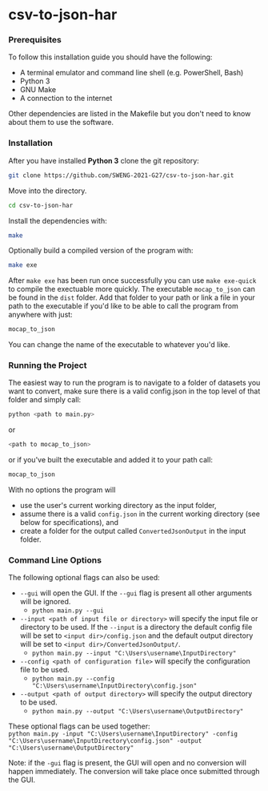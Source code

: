 # csv-to-json-har

### Prerequisites
To follow this installation guide you should have the following:
- A terminal emulator and command line shell (e.g. PowerShell, Bash)
- Python 3
- GNU Make
- A connection to the internet

Other dependencies are listed in the Makefile but you don't need to know about them to use the software.

### Installation

After you have installed **Python 3**
clone the git repository:
```bash
git clone https://github.com/SWENG-2021-G27/csv-to-json-har.git
```

Move into the directory.
```bash
cd csv-to-json-har
```

Install the dependencies with:
```bash
make
```

Optionally build a compiled version of the program with:
```bash
make exe
```

After `make exe` has been run once successfully you can use `make exe-quick` to compile the exectuable more quickly. The executable `mocap_to_json` can be found in the `dist` folder. Add that folder to your path or link a file in your path to the executable if you'd like to be able to call the program from anywhere with just:
```bash
mocap_to_json
```

You can change the name of the executable to whatever you'd like.

### Running the Project

The easiest way to run the program is to navigate to a folder of datasets you want to convert, make  sure
there is a valid config.json in the top level of that folder and simply call:
```bash
python <path to main.py>
```
or
```bash
<path to mocap_to_json>
```

or if you've built the executable and added it to your path call:

```bash
mocap_to_json
```

With no options the program will
- use the user's current working directory as the input folder,
- assume there is a valid `config.json` in the current working directory (see below for specifications), and
- create a folder for the output
called `ConvertedJsonOutput` in the input folder.

### Command Line Options
The following optional flags can also be used:
- `--gui` will open the GUI. If the `--gui` flag is present all other arguments will be ignored.
  - `python main.py --gui`  
- `--input <path of input file or directory>` will specify the input file or directory to be used. If the `--input` is a directory the default config file will be set to `<input dir>/config.json` and the default output directory will be set to `<input dir>/ConvertedJsonOutput/`.
  - `python main.py --input "C:\Users\username\InputDirectory"`
- `--config <path of configuration file>` will specify the configuration file to be used. 
  - `python main.py --config "C:\Users\username\InputDirectory\config.json"`
- `--output <path of output directory>` will specify the output directory to be used.
  - `python main.py --output "C:\Users\username\OutputDirectory"`
  
These optional flags can be used together:  
```python main.py -input "C:\Users\username\InputDirectory" -config "C:\Users\username\InputDirectory\config.json" -output "C:\Users\username\OutputDirectory"```

Note: if the ```-gui``` flag is present, the GUI will open and no conversion will happen immediately. The conversion 
will take place once submitted through the GUI.

